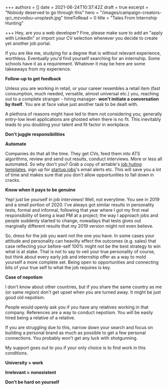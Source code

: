 +++
authors = []
date = 2021-06-24T10:37:42Z
draft = true
excerpt = "Nobody deserved to go through this"
hero = "/images/campaign-creators-qci_mzvodou-unsplash.jpg"
timeToRead = 0
title = "Tales From Internship Hunting"

+++
Hey, are you a web developer? Fine, please make sure to add an "apply with LinkedIn" or import your CV selection whenever you decide to create yet another job portal.

If you are like me, studying for a degree that is without relevant experience, worthless. Eventually you'd find yourself searching for an internship. Some schools have it as a requirement. Whatever it may be here are some takeaways from my experience.

**Follow-up to get feedback**

Unless you are working in retail, or your career resembles a retail item (fast consumption, much needed, versatile, almost universal etc.) you, reaching out to a complete stranger - hiring manager- **won't initiate a conversation by itself**. You are at face value just another task to be dealt with.

A plethora of reasons might have led to them not considering you; generally entry-low level applications are ghosted when there is no fit. This inevitably leads to you doubting your talent and fit factor in workplace.

**Don't juggle responsibilities**

**Automate**

Companies do that all the time. They get CVs, feed them into ATS algorithms, review and send out results, conduct interviews. More or less all automated. So why don't you? Grab a copy of airtable's [job huting templates](https://airtable.com/templates/education/expvtfBrVBr0jxcwE/student-job-search), sign up for [startup.jobs](https://startup.jobs)'s email alerts etc. This will save you a lot of time and makes sure that you don't allow opportunities to fall down in cracks.

**Know when it pays to be genuine**

Yep! just be yourself in job interviews! Well, not everytime. You see in 2019 and a small portion of 2020. I've always got similar results in personality tests, formal and informal, following that year where I got my first real responsibility of being a lead PM at a project; the way I approach jobs and people suddenly started to change, nowadays that tests gives out marginally different results that my 2019 version might not even believe.

So, dress for the job you want not the one you have. In some cases your attitude and personality can heavilty effect the outcomes (e.g. sales) that case reflecting your before-self 100% might not be the best strategy to win what is at stake. That is not to say to veil your true personality of course, but think about every early job and internship offer as a way to mold yourself a more complete set. Being open to opportunities and connecting bits of your true self to what the job requires is key.

**Case of nepotism**

I don't know about other countries, but if you share the same country as me (or same region) don't get upset when you are turned away. It might be just good old nepotism.

People would openly ask you if you have any relatives working in that company. References are a way to conduct nepotism. You will be easily hired being a relative of a relative.

If you are struggling due to this, narrow down your search and focus on building a personal brand as much as possible to get a few personal connections. You probably won't get any luck with shotgunning.

My support goes out to you if your only choice is to find work in this conditions.

**University > work**

**Irrelevant = nonexistent**

**Don't be hard on yourself**